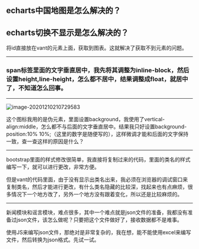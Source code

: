 ## echarts中国地图是怎么解决的？

## echarts切换不显示是怎么解决的？

将id直接放在vant的元素上面，获取到图表。这就解决了获取不到元素的问题。

------

### span标签里面的文字垂直居中，我先将其调整为inline-block，然后设置height,line-height，怎么都不居中，结果调整成float，就居中了，不知道怎么回事。

------

![image-20201210210729583](E:\前端学习\flask-vue-project\front_end\images\README.assets\image-20201210210729583.png)

这个图标我用的是伪元素，里面设置background，我使用了vertical-align:middle，怎么都不与后面的文字垂直居中。结果我只好设置background-position:10% 10%;（这里的数字是随便写的），这样微调才能和后面的文字保持一致，查一查这样的原因是什么？

------

bootstrap里面的样式修改很简单，我直接将复制过来的代码，里面的类名的样式编写一下，就可以进行更改，非常方便。

但是vant的代码里面，由于没有显示出类名出来，我必须在浏览器的调试窗口来复制类名，然后才能进行更改，有什么类名隐藏的比较深，找起来也有点麻烦，很多情况下一个地方改了，另外一个地方没有跟着变化，所以还是比较麻烦的。

------

新闻模块和谣言模块，难点很多，其中一个难点就是json文件的准备，我都没有准备过json文件，该怎么做呢？只要把这个文件做好了，接收数据都不是难事。

使用JS来编写json文件，那绝对是非常复杂的，我在想，能不能使用excel来编写文件，然后转换为json格式。先试一试。